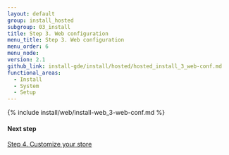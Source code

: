 ```yaml
---
layout: default
group: install_hosted
subgroup: 03_install
title: Step 3. Web configuration
menu_title: Step 3. Web configuration
menu_order: 6
menu_node:
version: 2.1
github_link: install-gde/install/hosted/hosted_install_3_web-conf.md
functional_areas:
  - Install
  - System
  - Setup
---
```


{% include install/web/install-web_3-web-conf.md %}

#### Next step
<a href="{{page.baseurl}}install-gde/install/hosted/hosted_install_4_customize-store.html">Step 4. Customize your store</a>
